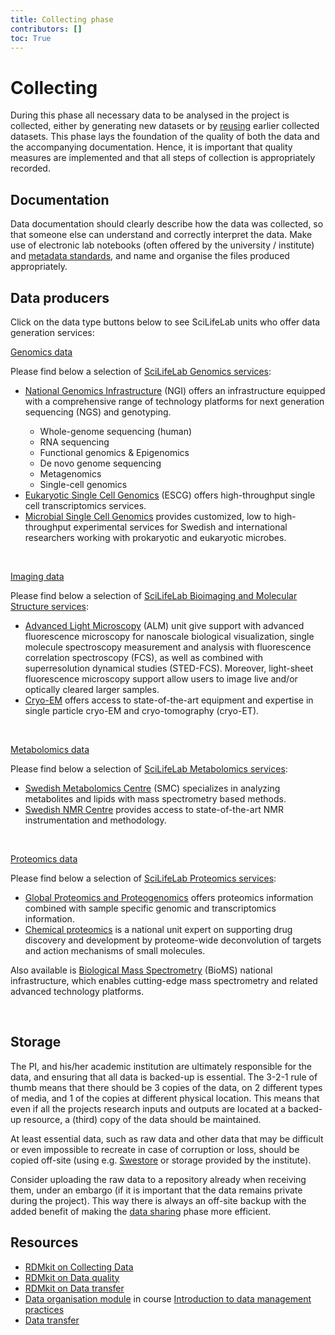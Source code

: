 ```yaml
---
title: Collecting phase
contributors: []
toc: True
---
```


# Collecting
During this phase all necessary data to be analysed in the project is collected, either by generating new datasets or by [reusing](/data-life-cycle/reuse) earlier collected datasets. This phase lays the foundation of the quality of both the data and the accompanying documentation. Hence, it is important that quality measures are implemented and that all steps of collection is appropriately recorded.

## Documentation
Data documentation should clearly describe how the data was collected, so that someone else can understand and correctly interpret the data. Make use of electronic lab notebooks (often offered by the university / institute) and [metadata standards](/topics/metadata), and name and organise the files produced appropriately.

## Data producers
Click on the data type buttons below to see SciLifeLab units who offer data generation services:
<p>
  <a class="btn btn-primary" data-bs-toggle="collapse" href="#collapseExample1" role="button" aria-expanded="false" aria-controls="collapseExample1">
    Genomics data
  </a>
</p>
<div class="collapse" id="collapseExample1">
  <div class="card card-body">
  <span>
  <p>Please find below a selection of <a href="https://www.scilifelab.se/services/infrastructure?service=genomics">SciLifeLab Genomics services</a>:
  <ul>
    <li> <a href="https://ngisweden.scilifelab.se/">National Genomics Infrastructure</a> (NGI) offers an infrastructure equipped with a comprehensive range of technology platforms for next generation sequencing (NGS) and genotyping.</li>
    <ul>
      <li> Whole-genome sequencing (human)</li>
      <li> RNA sequencing</li>
      <li> Functional genomics & Epigenomics</li>
      <li> De novo genome sequencing</li>
      <li> Metagenomics</li>
      <li> Single-cell genomics</li>
    </ul>
    <li> <a href="https://www.scilifelab.se/units/eukaryotic-single-cell-genomics/">Eukaryotic Single Cell Genomics</a> (ESCG) offers high-throughput single cell transcriptomics services.</li>
    <li> <a href="https://www.scilifelab.se/units/microbial-single-cell-genomics/">Microbial Single Cell Genomics</a> provides customized, low to high-throughput experimental services for Swedish and international researchers working with prokaryotic and eukaryotic microbes. </li>
  </ul>
  </span>
  </div>
  <br>
</div>

<p>
  <a class="btn btn-primary" data-bs-toggle="collapse" href="#collapseExample2" role="button" aria-expanded="false" aria-controls="collapseExample2">
    Imaging data
  </a>
</p>
<div class="collapse" id="collapseExample2">
  <div class="card card-body">
  <span>
    <p>Please find below a selection of <a href="https://www.scilifelab.se/services/infrastructure?service=bioimaging-and-molecular-structure">SciLifeLab Bioimaging and Molecular Structure services</a>:
  <ul>
    <li> <a href="https://www.scilifelab.se/units/alm/">Advanced Light Microscopy</a> (ALM) unit give support with advanced fluorescence microscopy for nanoscale biological visualization, single molecule spectroscopy measurement and analysis with fluorescence correlation spectroscopy (FCS), as well as combined with superresolution dynamical studies (STED-FCS). Moreover, light-sheet fluorescence microscopy support allow users to image live and/or optically cleared larger samples.</li>
    <li> <a href="https://cryoem.scilifelab.se/">Cryo-EM</a> offers access to state-of-the-art equipment and expertise in single particle cryo-EM and cryo-tomography (cryo-ET).</li>
  </ul>
  </span>
  </div>
  <br>
</div>

<p>
  <a class="btn btn-primary" data-bs-toggle="collapse" href="#collapseExample3" role="button" aria-expanded="false" aria-controls="collapseExample3">
    Metabolomics data
  </a>
</p>
<div class="collapse" id="collapseExample3">
  <div class="card card-body">
  <span>
    <p>Please find below a selection of <a href="https://www.scilifelab.se/services/infrastructure?metabolomics=&service=metabolomics">SciLifeLab Metabolomics services</a>:
  <ul>
    <li> <a href="http://www.swedishmetabolomicscentre.se/">Swedish Metabolomics Centre</a> (SMC) specializes in analyzing metabolites and lipids with mass spectrometry based methods.</li>
    <li> <a href="https://www.scilifelab.se/units/swedish-nmr-centre/">Swedish NMR Centre</a> provides access to state-of-the-art NMR instrumentation and methodology.</li>
  </ul>
  </span>
  </div>
  <br>
</div>

<p>
  <a class="btn btn-primary" data-bs-toggle="collapse" href="#collapseExample4" role="button" aria-expanded="false" aria-controls="collapseExample4">
    Proteomics data
  </a>
</p>
<div class="collapse" id="collapseExample4">
  <div class="card card-body">
  <span>
    <p>Please find below a selection of <a href="https://www.scilifelab.se/services/infrastructure?proteomics=&service=proteomics">SciLifeLab Proteomics services</a>:
  <ul>
    <li> <a href="https://www.scilifelab.se/units/global-proteomics-and-proteogenomics/">Global Proteomics and Proteogenomics</a> offers proteomics information combined with sample specific genomic and transcriptomics information.</li>
    <li> <a href="https://www.scilifelab.se/units/chemical-proteomics/">Chemical proteomics</a> is a national unit expert on supporting drug discovery and development by proteome-wide deconvolution of targets and action mechanisms of small molecules.</li>
  </ul>
  <p>Also available is <a href="https://bioms.se/">Biological Mass Spectrometry</a> (BioMS) national infrastructure, which enables cutting-edge mass spectrometry and related advanced technology platforms.</p>
  </span>
  </div>
  <br>
</div>

## Storage
The PI, and his/her academic institution are ultimately responsible for the data, and ensuring that all data is backed-up is essential. The 3-2-1 rule of thumb means that there should be 3 copies of the data, on 2 different types of media, and 1 of the copies at different physical location. This means that even if all the projects research inputs and outputs are located at a backed-up resource, a (third) copy of the data should be maintained.

At least essential data, such as raw data and other data that may be difficult or even impossible to recreate in case of corruption or loss, should be copied off-site (using e.g. [Swestore](http://www.snic.se/resources/swestore/) or storage provided by the institute).

Consider uploading the raw data to a repository already when receiving them, under an embargo (if it is important that the data remains private during the project). This way there is always an off-site backup with the added benefit of making the [data sharing](/data-life-cycle/share) phase more efficient.

## Resources
* [RDMkit on Collecting Data](https://rdmkit.elixir-europe.org/collecting)
* [RDMkit on Data quality](https://rdmkit.elixir-europe.org/data_quality)
* [RDMkit on Data transfer](https://rdmkit.elixir-europe.org/data_transfer.html)
* [Data organisation module](https://nbisweden.github.io/module-organising-data-dm-practices/) in course [Introduction to data management practices](https://uppsala.instructure.com/courses/48087/pages/introduction-to-data-management-practices)
* [Data transfer](/topics/data-transfer)
